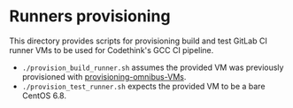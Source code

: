 # Runners provisioning

This directory provides scripts for provisioning build and test GitLab CI runner VMs
to be used for Codethink's GCC CI pipeline.

- `./provision_build_runner.sh` assumes the provided VM was previously provisioned
  with [provisioning-omnibus-VMs](https://github.com/CodethinkLabs/provisioning-omnibus-VMs).
- `./provision_test_runner.sh` expects the provided VM to be a bare CentOS 6.8.
